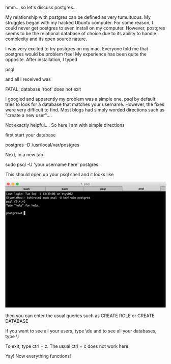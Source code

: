 hmm... so let's discuss postgres...

My relationship with postgres can be defined as very tumultuous. My struggles began with my hacked Ubuntu computer. For some reason, I could never get postgres to even install on my computer. However, postgres seems to be the relational database of choice due to its ability to handle complexity and its open source nature. 

I was very excited to try postgres on my mac. Everyone told me that postgres would be problem free! My experience has been quite the opposite. After installation, I typed

  psql

and all I received was

  FATAL: database 'root' does not exit

I googled and apparently my problem was a simple one. psql by default tries to look for a database that matches your username. However, the fixes were very difficult to find. Most blogs had simply worded directions such as "create a new user".... 

Not exactly helpful.... So here I am with simple directions 

first start your database

  postgres -D /usr/local/var/postgres

Next, in a new tab 

  sudo psql -U 'your username here' postgres

This should open up your psql shell and it looks like 

<center><img src='../img/psql.png'></center> 

then you can enter the usual queries such as CREATE ROLE or CREATE DATABASE

If you want to see all your users, type \du and to see all your databases, type \l

To exit, type ctrl + z. The usual ctrl + c does not work here.

Yay! Now everything functions!